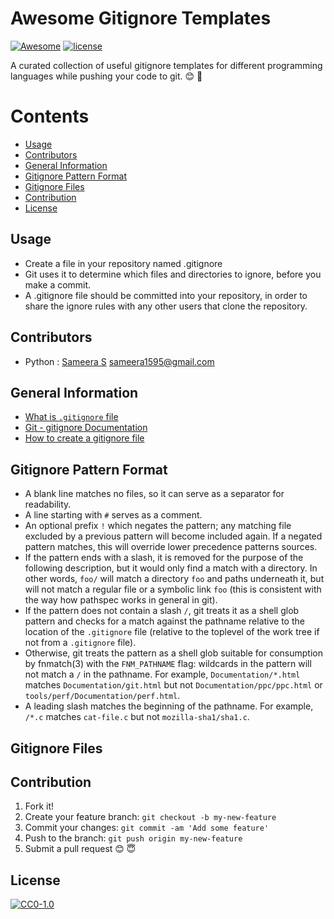 # Awesome Gitignore Templates

[![Awesome](https://cdn.rawgit.com/sindresorhus/awesome/d7305f38d29fed78fa85652e3a63e154dd8e8829/media/badge.svg)](https://github.com/vsouza/awesome-ios#other-xcode)
[![license](https://img.shields.io/badge/license-CC0%201.0-blue.svg)](LICENSE.md)

A curated collection of useful gitignore templates for different programming languages while pushing your code to git. 😊 📝

# Contents

-	[Usage](#usage)
-	[Contributors](#contributors)
-	[General Information](#general-information)
-	[Gitignore Pattern Format](#gitignore-pattern-format)
-	[Gitignore Files](#gitignore-files)
-	[Contribution](#contribution)
-	[License](#license)

## Usage 

*	Create a file in your repository named .gitignore
*	Git uses it to determine which files and directories to ignore, before you make a commit. 
*	A .gitignore file should be committed into your repository, in order to share the ignore rules with any other users that clone the repository.

## Contributors

- Python : [Sameera S](https://github.com/sam95) sameera1595@gmail.com


## General Information

* [What is `.gitignore` file](https://help.github.com/articles/ignoring-files/)
* [Git - gitignore Documentation](https://git-scm.com/docs/gitignore)
* [How to create a gitignore file](https://help.github.com/articles/ignoring-files/)

## Gitignore Pattern Format

* A blank line matches no files, so it can serve as a separator for readability.
* A line starting with `#` serves as a comment.
* An optional prefix `!` which negates the pattern; any matching file excluded by a previous pattern will become included again. If a negated pattern matches, this will override lower precedence patterns sources.
* If the pattern ends with a slash, it is removed for the purpose of the following description, but it would only find a match with a directory. In other words, `foo/` will match a directory `foo` and paths underneath it, but will not match a regular file or a symbolic link `foo` (this is consistent with the way how pathspec works in general in git).
* If the pattern does not contain a slash `/`, git treats it as a shell glob pattern and checks for a match against the pathname relative to the location of the `.gitignore` file (relative to the toplevel of the work tree if not from a `.gitignore` file).
* Otherwise, git treats the pattern as a shell glob suitable for consumption by fnmatch(3) with the `FNM_PATHNAME` flag: wildcards in the pattern will not match a `/` in the pathname. For example, `Documentation/*.html` matches `Documentation/git.html` but not `Documentation/ppc/ppc.html` or `tools/perf/Documentation/perf.html`.
* A leading slash matches the beginning of the pathname. For example, `/*.c` matches `cat-file.c` but not `mozilla-sha1/sha1.c`.

## Gitignore Files
 

## Contribution

1. Fork it!
2. Create your feature branch: `git checkout -b my-new-feature`
3. Commit your changes: `git commit -am 'Add some feature'`
4. Push to the branch: `git push origin my-new-feature`
5. Submit a pull request 😊 😇

## License

[![CC0-1.0](/Resources/cc-logo.jpg)](/LICENSE.md)